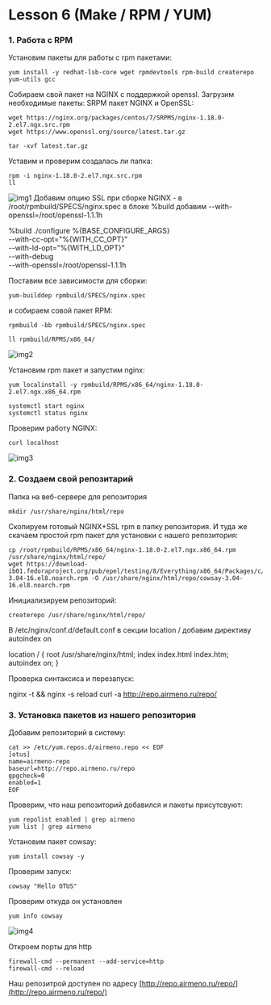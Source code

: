 # Lesson 6 (Make / RPM / YUM)

### 1. Работа с RPM 

Установим пакеты для работы с rpm пакетами:
```
yum install -y redhat-lsb-core wget rpmdevtools rpm-build createrepo yum-utils gcc
```

Собираем свой пакет на NGINX с поддержкой openssl. Загрузим необходимые пакеты: SRPM пакет NGINX и OpenSSL:
```
wget https://nginx.org/packages/centos/7/SRPMS/nginx-1.18.0-2.el7.ngx.src.rpm 
wget https://www.openssl.org/source/latest.tar.gz

tar -xvf latest.tar.gz
```
Уставим и проверим создалась ли папка:
```
rpm -i nginx-1.18.0-2.el7.ngx.src.rpm
ll
```
![img1](/images/1.jpg)
Добавим опцию SSL при сборке NGINX - в /root/rpmbuild/SPECS/nginx.spec в блоке %build добавим --with-openssl=/root/openssl-1.1.1h

%build
./configure %{BASE_CONFIGURE_ARGS} \
    --with-cc-opt="%{WITH_CC_OPT}" \
    --with-ld-opt="%{WITH_LD_OPT}" \
    --with-debug \
    --with-openssl=/root/openssl-1.1.1h

Поставим все зависимости для сборки:
```
yum-builddep rpmbuild/SPECS/nginx.spec
```

и собираем совой пакет RPM:
```
rpmbuild -bb rpmbuild/SPECS/nginx.spec

ll rpmbuild/RPMS/x86_64/
```
![img2](/images/2.jpg)

Установим rpm пакет и запустим nginx:
```
yum localinstall -y rpmbuild/RPMS/x86_64/nginx-1.18.0-2.el7.ngx.x86_64.rpm

systemctl start nginx
systemctl status nginx
```

Проверим работу NGINX:
```
curl localhost
```
![img3](/images/3.jpg)

### 2. Создаем свой репозитарий

Папка на веб-сервере для репозитория 
```
mkdir /usr/share/nginx/html/repo
```
Скопируем готовый NGINX+SSL rpm в папку репозитория. И туда же скачаем простой rpm пакет для установки с нашего репозитория:
```
cp /root/rpmbuild/RPMS/x86_64/nginx-1.18.0-2.el7.ngx.x86_64.rpm /usr/share/nginx/html/repo/
wget https://download-ib01.fedoraproject.org/pub/epel/testing/8/Everything/x86_64/Packages/c/cowsay-3.04-16.el8.noarch.rpm -O /usr/share/nginx/html/repo/cowsay-3.04-16.el8.noarch.rpm 
```
Инициализируем репозиторий:
```
createrepo /usr/share/nginx/html/repo/
```

В /etc/nginx/conf.d/default.conf в секции location / добавим директиву autoindex on

location / {
root /usr/share/nginx/html;
index index.html index.htm;
autoindex on;
}

Проверка синтаксиса и перезапуск:

nginx -t && nginx -s reload
curl -a http://repo.airmeno.ru/repo/


### 3. Установка пакетов из нашего репозитория

Добавим репозиторий в систему: 
```
cat >> /etc/yum.repos.d/airmeno.repo << EOF
[otus]
name=airmeno-repo
baseurl=http://repo.airmeno.ru/repo
gpgcheck=0
enabled=1
EOF
```

Проверим, что наш репозиторий добавился и пакеты присутсвуют:
```
yum repolist enabled | grep airmeno
yum list | grep airmeno
```

Установим пакет cowsay:
```
yum install cowsay -y
```
Проверим запуск: 
```
cowsay "Hello OTUS"
```
Проверим откуда он установлен
```
yum info cowsay
```
![img4](/images/4.jpg)

Откроем порты для http 
```
firewall-cmd --permanent --add-service=http
firewall-cmd --reload
```

Наш репозитрой доступен по адресу [http://repo.airmeno.ru/repo/](http://repo.airmeno.ru/repo/)
